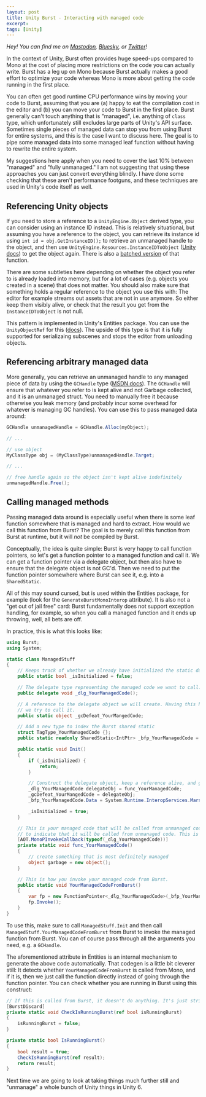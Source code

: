 ```yaml
---
layout: post
title: Unity Burst - Interacting with managed code
excerpt:
tags: [Unity]
---
```


_Hey! You can find me on [Mastodon](https://mastodon.gamedev.place/@sschoener), [Bluesky](https://bsky.app/profile/sschoener.bsky.social), or [Twitter](https://twitter.com/s4schoener)!_

In the context of Unity, Burst often provides huge speed-ups compared to Mono at the cost of placing more restrictions on the code you can actually write. Burst has a leg up on Mono because Burst actually makes a good effort to optimize your code whereas Mono is more about getting the code running in the first place.

You can often get good runtime CPU performance wins by moving your code to Burst, assuming that you are (a) happy to eat the compilation cost in the editor and (b) you can move your code to Burst in the first place. Burst generally can't touch anything that is "managed", i.e. anything of `class` type, which unfortunately still excludes large parts of Unity's API surface. Sometimes single pieces of managed data can stop you from using Burst for entire systems, and this is the case I want to discuss here. The goal is to pipe some managed data into some managed leaf function without having to rewrite the entire system.

My suggestions here apply when you need to cover the last 10% between "managed" and "fully unmanaged." I am not suggesting that using these approaches you can just convert everything blindly. I have done some checking that these aren't performance footguns, and these techniques are used in Unity's code itself as well.

## Referencing Unity objects

If you need to store a reference to a `UnityEngine.Object` derived type, you can consider using an instance ID instead. This is relatively situational, but assuming you have a reference to the object, you can retrieve its instance id using `int id = obj.GetInstanceID();` to retrieve an unmanaged handle to the object, and then use `UnityEngine.Resources.InstanceIDToObject` ([Unity docs](https://docs.unity3d.com/ScriptReference/Resources.InstanceIDToObject.html)) to get the object again. There is also a [batched version](https://docs.unity3d.com/ScriptReference/Resources.InstanceIDToObjectList.html) of that function.

There are some subtleties here depending on whether the object you refer to is already loaded into memory, but for a lot of cases (e.g. objects you created in a scene) that does not matter. You should also make sure that something holds a regular reference to the object you use this with: The editor for example streams out assets that are not in use anymore. So either keep them visibly alive, or check that the result you get from the `InstanceIDToObject` is not null.

This pattern is implemented in Unity's Entities package. You can use the `UnityObjectRef` for this ([docs](https://docs.unity3d.com/Packages/com.unity.entities@1.3/api/Unity.Entities.UnityObjectRef-1.html)). The upside of this type is that it is fully supported for serializaing subscenes and stops the editor from unloading objects.

## Referencing arbitrary managed data

More generally, you can retrieve an unmanaged handle to any managed piece of data by using the `GCHandle` type ([MSDN docs](https://learn.microsoft.com/en-us/dotnet/api/system.runtime.interopservices.gchandle.alloc?view=netstandard-2.0)). The `GCHandle` will ensure that whatever you refer to is kept alive and not Garbage collected, and it is an unmanaged struct. You need to manually free it because otherwise you leak memory (and probably incur some overhead for whatever is managing GC handles). You can use this to pass managed data around:

```csharp
GCHandle unmanagedHandle = GCHandle.Alloc(myObject);

// ...

// use object
MyClassType obj = (MyClassType)unmanagedHandle.Target;

// ...

// free handle again so the object isn't kept alive indefinitely
unmanagedHandle.Free();
```

## Calling managed methods

Passing managed data around is especially useful when there is some leaf function somewhere that is managed and hard to extract. How would we call this function from Burst? The goal is to merely call this function from Burst at runtime, but it will _not_ be compiled by Burst.

Conceptually, the idea is quite simple: Burst is very happy to call function pointers, so let's get a function pointer to a managed function and call it. We can get a function pointer via a delegate object, but then also have to ensure that the delegate object is not GC'd. Then we need to put the function pointer somewhere where Burst can see it, e.g. into a `SharedStatic`.

All of this may sound cursed, but is used within the Entities package, for example (look for the `GenerateBurstMonoInterop` attribute). It is also not a "get out of jail free" card: Burst fundamentally does not support exception handling, for example, so when you call a managed function and it ends up throwing, well, all bets are off.

In practice, this is what this looks like:

```csharp
using Burst;
using System;

static class ManagedStuff
{
    // Keeps track of whether we already have initialized the static data here.
    public static bool _isInitialized = false;

    // The delegate type representing the managed code we want to call.
    public delegate void _dlg_YourManagedCode();

    // A reference to the delegate object we will create. Having this here will prevent it from getting GC'd while
    // we try to call it.
    public static object _gcDefeat_YourMangedCode;

    // Add a new type to index the Burst shared static
    struct TagType_YourManagedCode {};
    public static readonly SharedStatic<IntPtr> _bfp_YourManagedCode = SharedStatic<IntPtr>.GetOrCreate<TagType_YourManagedCode>();

    public static void Init()
    {
        if (_isInitialized) {
            return;
        }

        // Construct the delegate object, keep a reference alive, and get a function pointer.
        _dlg_YourManagedCode delegateObj = func_YourManagedCode;
        _gcDefeat_YourMangedCode = delegateObj;
        _bfp_YourManagedCode.Data = System.Runtime.InteropServices.Marshal.GetFunctionPointerForDelegate(delegateObj);

        _isInitialized = true;
    }

    // This is your managed code that will be called from unmanaged code. It needs this MonoPInvokeCallback attribute
    // to indicate that it will be called from unmanaged code. This is required for IL2CPP.
    [AOT.MonoPInvokeCallback(typeof(_dlg_YourManagedCode))]
    private static void func_YourManagedCode()
    {
        // create something that is most definitely managed
        object garbage = new object();
    }

    // This is how you invoke your managed code from Burst.
    public static void YourManagedCodeFromBurst()
    {
        var fp = new FunctionPointer<_dlg_YourManagedCode>(_bfp_YourManagedCode.Data);
        fp.Invoke();
    }
}
```

To use this, make sure to call `ManagedStuff.Init` and then call `ManagedStuff.YourManagedCodeFromBurst` from Burst to invoke the managed function from Burst. You can of course pass through all the arguments you need, e.g. a `GCHandle`.

The aforementioned attribute in Entities is an internal mechanism to generate the above code automatically. That codegen is a little bit cleverer still: It detects whether `YourManagedCodeFromBurst` is called from Mono, and if it is, then we just call the function directly instead of going through the function pointer. You can check whether you are running in Burst using this construct:

```csharp
// If this is called from Burst, it doesn't do anything. It's just stripped out.
[BurstDiscard]
private static void CheckIsRunningBurst(ref bool isRunningBurst)
{
    isRunningBurst = false;
}

private static bool IsRunningBurst()
{
    bool result = true;
    CheckIsRunningBurst(ref result);
    return result;
}
```

Next time we are going to look at taking things much further still and "unmanage" a whole bunch of Unity things in Unity 6.
